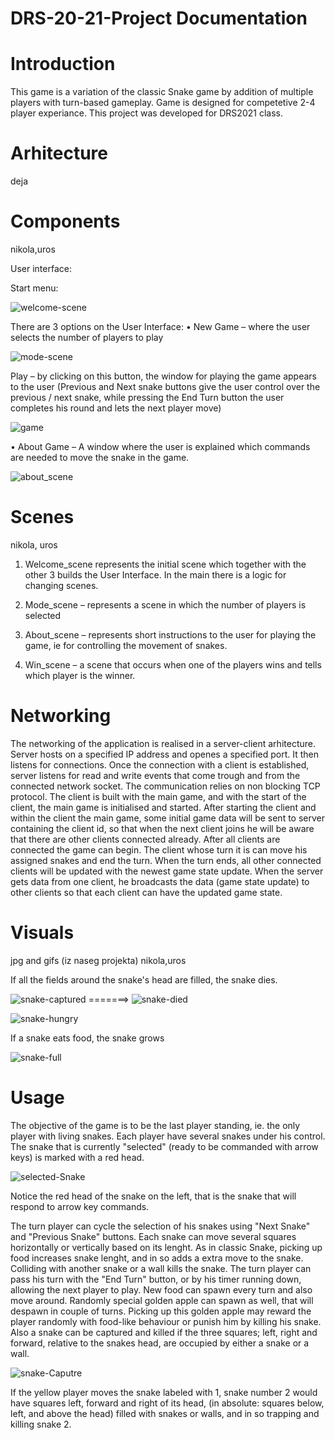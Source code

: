 # DRS-20-21-Project Documentation

# Introduction

This game is a variation of the classic Snake game by addition of multiple players with turn-based gameplay. Game is designed for competetive 2-4 player experiance. This project was developed for DRS2021 class.

# Arhitecture
deja 

# Components
nikola,uros

User interface:

Start menu: 

![welcome-scene](https://i.postimg.cc/MKqFpDLj/rsz-screenshot-88.png)

There are 3 options on the User Interface:
  •	New Game – where the user selects the number of players to play
  
  ![mode-scene](https://i.postimg.cc/9fQ2w2NZ/rsz-screenshot-90.png)
  
  Play – by clicking on this button, the window for playing the game appears to the user (Previous and Next snake buttons give the user control over the previous / next snake, while pressing the End Turn button the user completes his round and lets the next player move)

  ![game](https://i.postimg.cc/nr9pcthZ/rsz-2screenshot-94.png)
  
  •	About Game – A window where the user is explained which commands are needed to move the snake in the game.
  
  ![about_scene](https://i.postimg.cc/wMsbR4ph/rsz-screenshot-92.png)
  
  

# Scenes
nikola, uros
1.	Welcome_scene represents the initial scene which together with the other 3 builds the User Interface. In the main there is a logic for changing scenes.

2. 	Mode_scene – represents a scene in which the number of players is selected

3.  About_scene – represents short instructions to the user for playing the game, ie for controlling the movement of snakes.

4.	Win_scene – a scene that occurs when one of the players wins and tells which player is the winner.

# Networking
The networking of the application is realised in a server-client arhitecture. Server hosts on a specified IP address and openes a specified port. It then listens for connections. Once the connection with a client is established, server listens for read and write events that come trough and from the connected network socket. The communication relies on non blocking TCP protocol. The client is built with the main game, and with the start of the client, the main game is initialised and started. After starting the client and within the client the main game, some initial game data will be sent to server containing the client id, so that when the next client joins he will be aware that there are other clients connected already. After all clients are connected the game can begin. The client whose turn it is can move his assigned snakes and end the turn. When the turn ends, all other connected clients will be updated with the newest game state update. When the server gets data from one client, he broadcasts the data (game state update) to other clients so that each client can have the updated game state.

# Visuals
jpg and gifs (iz naseg projekta)
nikola,uros

If all the fields around the snake's head are filled, the snake dies.

![snake-captured](https://i.postimg.cc/XNdPqBkt/rsz-screenshot-106.png)      =======>    ![snake-died](https://i.postimg.cc/28T2LQb9/rsz-screenshot-107.png)


![snake-hungry](https://i.postimg.cc/hPxMMk5w/rsz-screenshot-110.png)

If a snake eats food, the snake grows

![snake-full](https://i.postimg.cc/L82kDnfY/rsz-screenshot-111.png)


# Usage
The objective of the game is to be the last player standing, ie. the only player with living snakes.
Each player have several snakes under his control. The snake that is currently "selected" (ready to be commanded with arrow keys) is marked with a red head. 

![selected-Snake](https://i.postimg.cc/mhw553b1/selected-Snake.png)

Notice the red head of the snake on the left, that is the snake that will respond to arrow key commands.

The turn player can cycle the selection of his snakes using "Next Snake" and "Previous Snake" buttons. Each snake can move several squares horizontally or vertically based on its lenght. As in classic Snake, picking up food increases snake lenght, and in so adds a extra move to the snake. Colliding with another snake or a wall kills the snake. The turn player can pass his turn with the "End Turn" button, or by his timer running down, allowing the next player to play. New food can spawn every turn and also move around. Randomly special golden apple can spawn as well, that will despawn in couple of turns. Picking up this golden apple may reward the player randomly with food-like behaviour or punish him by killing his snake. Also a snake can be captured and killed if the three squares; left, right and forward, relative to the snakes head, are occupied by either a snake or a wall.

![snake-Caputre](https://i.postimg.cc/6qTq3cPt/snake-Caputre.png)

If the yellow player moves the snake labeled with 1, snake number 2 would have squares left, forward and right of its head, (in absolute: squares below, left, and above the head) filled with snakes or walls, and in so trapping and killing snake 2.



